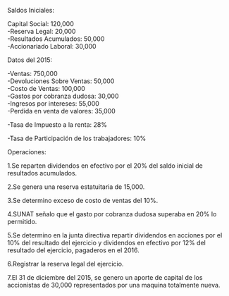 Saldos Iniciales:                                           

Capital Social: 120,000                                     
-Reserva Legal: 20,000                                       
-Resultados Acumulados: 50,000                               
-Accionariado Laboral: 30,000                                

Datos del 2015: 

-Ventas: 750,000                                                           
-Devoluciones Sobre Ventas: 50,000                                                  
-Costo de Ventas: 100,000                                                               
-Gastos por cobranza dudosa: 30,000                                                               
-Ingresos por intereses: 55,000                                                               
-Perdida en venta de valores: 35,000                                                      

-Tasa de Impuesto a la renta: 28%

-Tasa de Participación de los trabajadores: 10%



Operaciones:

1.Se reparten dividendos en efectivo por el 20% del saldo inicial de resultados acumulados.

2.Se genera una reserva estatuitaria de 15,000.

3.Se determino exceso de costo de ventas del 10%.

4.SUNAT señalo que el gasto por cobranza dudosa superaba en 20% lo permitido.

5.Se determino en la junta directiva repartir dividendos en acciones por el 10% del resultado del ejercicio y dividendos en efectivo por 12% del resultado del ejercicio, pagaderos en el 2016.

6.Registrar la reserva legal del ejercicio.

7.El 31 de diciembre del 2015, se genero un aporte de capital de los accionistas de 30,000 representados por una maquina totalmente nueva.